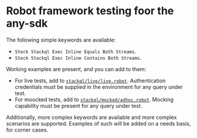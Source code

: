 
# Robot framework testing foor the any-sdk

The following simple keywords are available:

- `Stock Stackql Exec Inline Equals Both Streams`.
- `Stock Stackql Exec Inline Contains Both Streams`.

Working examples are present, and you can add to them:

- For live tests, add to [`stackql/live/live.robot`](/test/robot/stackql/live/live.robot).  Authentication credentials must be supplied in the environment for any query under test.
- For moocked tests, add to [`stackql/mocked/adhoc.robot`](/test/robot/stackql/mocked/adhoc.robot).  Mocking capability must be present for any query under test.

Additionally, more complex keywords are available and more complex scenarios are supported.  Examples of such will be added on a needs basis, for corner cases.
